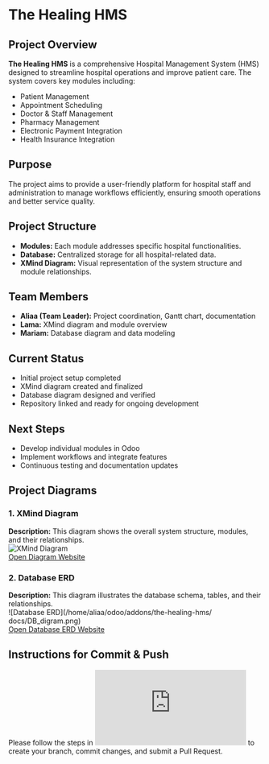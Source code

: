 # The Healing HMS

## Project Overview
**The Healing HMS** is a comprehensive Hospital Management System (HMS) designed to streamline hospital operations and improve patient care. The system covers key modules including:

- Patient Management  
- Appointment Scheduling  
- Doctor & Staff Management  
- Pharmacy Management  
- Electronic Payment Integration  
- Health Insurance Integration  

## Purpose
The project aims to provide a user-friendly platform for hospital staff and administration to manage workflows efficiently, ensuring smooth operations and better service quality.

## Project Structure
- **Modules:** Each module addresses specific hospital functionalities.  
- **Database:** Centralized storage for all hospital-related data.  
- **XMind Diagram:** Visual representation of the system structure and module relationships.  

## Team Members
- **Aliaa (Team Leader):** Project coordination, Gantt chart, documentation  
- **Lama:** XMind diagram and module overview  
- **Mariam:** Database diagram and data modeling  

## Current Status
- Initial project setup completed  
- XMind diagram created and finalized  
- Database diagram designed and verified  
- Repository linked and ready for ongoing development  

## Next Steps
- Develop individual modules in Odoo  
- Implement workflows and integrate features  
- Continuous testing and documentation updates

## Project Diagrams 

### 1. XMind Diagram
**Description:** This diagram shows the overall system structure, modules, and their relationships.  
![XMind Diagram](/home/aliaa/odoo/addons/the-healing-hms/docs/xmind_diagram.png)  
[Open Diagram Website](https://xmind.ai/share/tJiUEGEF)

### 2. Database ERD
**Description:** This diagram illustrates the database schema, tables, and their relationships.  
![Database ERD](/home/aliaa/odoo/addons/the-healing-hms/ docs/DB_digram.png)  
[Open Database ERD Website](https://www.drawdb.app/editor?shareId=c7e2748cc6e388448c9ae9a72163d3cf)

## Instructions for Commit & Push
Please follow the steps in ![GitHub_Instructions.pdf](https://raw.githubusercontent.com/aliaa200411/the_healing_hms/refs/heads/main/%20docs/GitHub_Instructions.pdf) to create your branch, commit changes, and submit a Pull Request.


